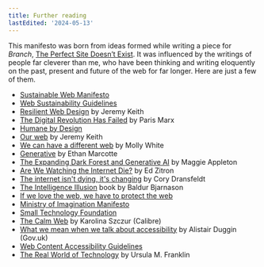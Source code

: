 ```yaml
---
title: Further reading
lastEdited: '2024-05-13'
---
```


This manifesto was born from ideas formed while writing a piece for _Branch_, [The Perfect Site Doesn’t Exist](https://branch.climateaction.tech/issues/issue-8/the-perfect-site-doesnt-exist/). It was influenced by the writings of people far cleverer than me, who have been thinking and writing eloquently on the past, present and future of the web for far longer. Here are just a few of them.

- [Sustainable Web Manifesto](https://www.sustainablewebmanifesto.com/)
- [Web Sustainability Guidelines](https://w3c.github.io/sustyweb)
- [Resilient Web Design](https://resilientwebdesign.com) by Jeremy Keith
- [The Digital Revolution Has Failed](https://disconnect.blog/the-digital-revolution-has-failed/) by Paris Marx
- [Humane by Design](https://humanebydesign.com)
- [Our web](https://adactio.com/journal/21098) by Jeremy Keith
- [We can have a different web](https://www.citationneeded.news/we-can-have-a-different-web/) by Molly White
- [Generative](https://ethanmarcotte.com/wrote/generative/) by Ethan Marcotte
- [The Expanding Dark Forest and Generative AI](https://maggieappleton.com/ai-dark-forest) by Maggie Appleton
- [Are We Watching the Internet Die?](https://www.wheresyoured.at/are-we-watching-the-internet-die/) by Ed Zitron
- [The internet isn't dying, it's changing](https://coryd.dev/posts/2024/the-internet-isnt-dying-its-changing/) by Cory Dransfeldt
- [The Intelligence Illusion](https://illusion.baldurbjarnason.com/) book by Baldur Bjarnason
- [If we love the web, we have to protect the web](https://webwewant.org/news/love-web-protect-web/)
- [Ministry of Imagination Manifesto](https://www.robhopkins.net/2024/04/15/ministry-of-imagination-manifesto-released-as-the-world-goes-to-the-polls/)
- [Small Technology Foundation](https://small-tech.org/about/)
- [The Calm Web](https://calibreapp.com/blog/calm-web) by Karolina Szczur (Calibre)
- [What we mean when we talk about accessibility](https://accessibility.blog.gov.uk/2016/05/16/what-we-mean-when-we-talk-about-accessibility-2/) by Alistair Duggin (Gov.uk)
- [Web Content Accessibility Guidelines](https://www.w3.org/WAI/standards-guidelines/wcag/)
- [The Real World of Technology](https://aworkinglibrary.com/reading/real-world-of-technology) by Ursula M. Franklin
